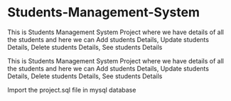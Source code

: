 # Students-Management-System
This is Students Management System Project where we have details of all the students and here we can Add students Details, Update students Details, Delete students Details, See students Details


This is Students Management System Project where we have details of all the students and here we can Add students Details, Update students Details, Delete students Details, See students Details

Import the project.sql file in mysql database
